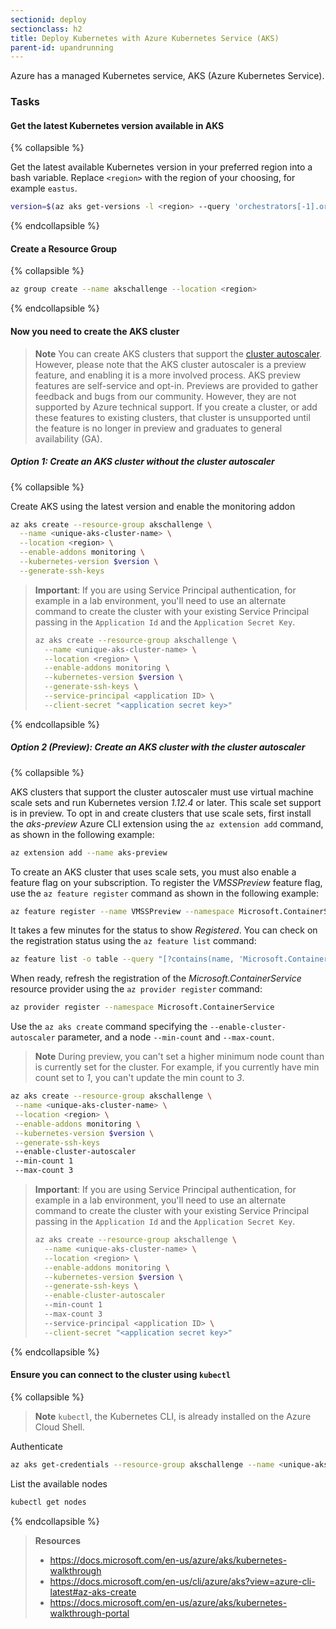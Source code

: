 ```yaml
---
sectionid: deploy
sectionclass: h2
title: Deploy Kubernetes with Azure Kubernetes Service (AKS)
parent-id: upandrunning
---
```


Azure has a managed Kubernetes service, AKS (Azure Kubernetes Service).

### Tasks

#### Get the latest Kubernetes version available in AKS

{% collapsible %}

Get the latest available Kubernetes version in your preferred region into a bash variable. Replace `<region>` with the region of your choosing, for example `eastus`.

```sh
version=$(az aks get-versions -l <region> --query 'orchestrators[-1].orchestratorVersion' -o tsv)
```

{% endcollapsible %}

#### Create a Resource Group

{% collapsible %}

```sh
az group create --name akschallenge --location <region>
```

{% endcollapsible %}

####  Now you need to create the AKS cluster

> **Note** You can create AKS clusters that support the [cluster autoscaler](https://docs.microsoft.com/en-us/azure/aks/cluster-autoscaler#about-the-cluster-autoscaler). However, please note that the AKS cluster autoscaler is a preview feature, and enabling it is a more involved process. AKS preview features are self-service and opt-in. Previews are provided to gather feedback and bugs from our community. However, they are not supported by Azure technical support. If you create a cluster, or add these features to existing clusters, that cluster is unsupported until the feature is no longer in preview and graduates to general availability (GA).

##### **Option 1:** Create an AKS cluster without the cluster autoscaler

  {% collapsible %}

  Create AKS using the latest version and enable the monitoring addon

  ```sh
  az aks create --resource-group akschallenge \
    --name <unique-aks-cluster-name> \
    --location <region> \
    --enable-addons monitoring \
    --kubernetes-version $version \
    --generate-ssh-keys
  ```

  > **Important**: If you are using Service Principal authentication, for example in a lab environment, you'll need to use an alternate command to create the cluster with your existing Service Principal passing in the `Application Id` and the `Application Secret Key`.
  >
  > ```sh
  > az aks create --resource-group akschallenge \
  >   --name <unique-aks-cluster-name> \
  >   --location <region> \
  >   --enable-addons monitoring \
  >   --kubernetes-version $version \
  >   --generate-ssh-keys \
  >   --service-principal <application ID> \
  >   --client-secret "<application secret key>"
  > ```

  {% endcollapsible %}

##### **Option 2 (*Preview*):** Create an AKS cluster with the cluster autoscaler

  {% collapsible %}
 
  AKS clusters that support the cluster autoscaler must use virtual machine scale sets and run Kubernetes version *1.12.4* or later. This scale set support is in preview. To opt in and create clusters that use scale sets, first install the *aks-preview* Azure CLI extension using the `az extension add` command, as shown in the following example:

  ```sh
  az extension add --name aks-preview
  ```

  To create an AKS cluster that uses scale sets, you must also enable a feature flag on your subscription. To register the *VMSSPreview* feature flag, use the `az feature register` command as shown in the following example:

  ```sh
  az feature register --name VMSSPreview --namespace Microsoft.ContainerService
  ```

  It takes a few minutes for the status to show *Registered*. You can check on the registration status using the `az feature list` command:

  ```sh
  az feature list -o table --query "[?contains(name, 'Microsoft.ContainerService/VMSSPreview')].{Name:name,State:properties.state}"
  ```

  When ready, refresh the registration of the *Microsoft.ContainerService* resource provider using the `az provider register` command:

  ```sh
  az provider register --namespace Microsoft.ContainerService
  ```

  Use the `az aks create` command specifying the `--enable-cluster-autoscaler` parameter, and a node `--min-count` and `--max-count`.

  > **Note** During preview, you can't set a higher minimum node count than is currently set for the cluster. For example, if you currently have min count set to *1*, you can't update the min count to *3*.

   ```sh
  az aks create --resource-group akschallenge \
    --name <unique-aks-cluster-name> \
    --location <region> \
    --enable-addons monitoring \
    --kubernetes-version $version \
    --generate-ssh-keys
    --enable-cluster-autoscaler
    --min-count 1
    --max-count 3
  ```

  > **Important**: If you are using Service Principal authentication, for example in a lab environment, you'll need to use an alternate command to create the cluster with your existing Service Principal passing in the `Application Id` and the `Application Secret Key`.
  > ```sh
  > az aks create --resource-group akschallenge \
  >   --name <unique-aks-cluster-name> \
  >   --location <region> \
  >   --enable-addons monitoring \
  >   --kubernetes-version $version \
  >   --generate-ssh-keys \
  >   --enable-cluster-autoscaler
  >   --min-count 1
  >   --max-count 3
  >   --service-principal <application ID> \
  >   --client-secret "<application secret key>"
  > ```

  {% endcollapsible %}

#### Ensure you can connect to the cluster using `kubectl`

{% collapsible %}

> **Note** `kubectl`, the Kubernetes CLI, is already installed on the Azure Cloud Shell.

Authenticate

```sh
az aks get-credentials --resource-group akschallenge --name <unique-aks-cluster-name>
```

List the available nodes

```sh
kubectl get nodes
```

{% endcollapsible %}

> **Resources**
> * <https://docs.microsoft.com/en-us/azure/aks/kubernetes-walkthrough>
> * <https://docs.microsoft.com/en-us/cli/azure/aks?view=azure-cli-latest#az-aks-create>
> * <https://docs.microsoft.com/en-us/azure/aks/kubernetes-walkthrough-portal>